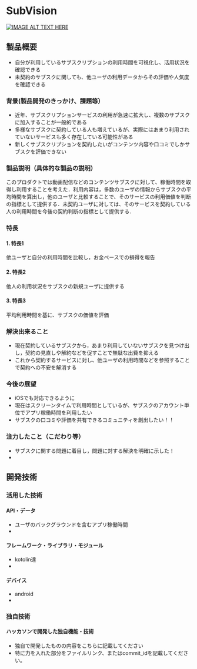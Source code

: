 # SubVision

[![IMAGE ALT TEXT HERE](https://jphacks.com/wp-content/uploads/2024/07/JPHACKS2024_ogp.jpg)](https://www.youtube.com/watch?v=DZXUkEj-CSI)

## 製品概要
- 自分が利用しているサブスクリプションの利用時間を可視化し、活用状況を確認できる
- 未契約のサブスクに関しても、他ユーザの利用データからその評価や人気度を確認できる
### 背景(製品開発のきっかけ、課題等）
- 近年、サブスクリプションサービスの利用が急速に拡大し、複数のサブスクに加入することが一般的である
- 多様なサブスクに契約している人も増えているが、実際にはあまり利用されていないサービスも多く存在している可能性がある
- 新しくサブスクリプションを契約したいがコンテンツ内容や口コミでしかサブスクを評価できない
### 製品説明（具体的な製品の説明）
このプロダクトでは動画配信などのコンテンツサブスクに対して、稼働時間を取得し利用することを考えた．利用内容は，多数のユーザの情報からサブスクの平均時間を算出し，他のユーザと比較することで、そのサービスの利用価値を判断の指標として提供する．未契約ユーザに対しては、そのサービスを契約している人の利用時間を今後の契約判断の指標として提供する．
### 特長
#### 1. 特長1
他ユーザと自分の利用時間を比較し，お金ベースでの損得を報告
#### 2. 特長2
他人の利用状況をサブスクの新規ユーザに提供する
#### 3. 特長3
平均利用時間を基に、サブスクの価値を評価

### 解決出来ること
- 現在契約しているサブスクから，あまり利用していないサブスクを見つけ出し，契約の見直しや解約などを促すことで無駄な出費を抑える
- これから契約するサービスに対し、他ユーザの利用時間などを参照することで契約への不安を解消する
### 今後の展望
- iOSでも対応できるように
- 現在はスクリーンタイムで利用時間としているが、サブスクのアカウント単位でアプリ稼働時間を利用したい
- サブスクの口コミや評価を共有できるコミュニティを創出したい！！
### 注力したこと（こだわり等）
* サブスクに関する問題に着目し，問題に対する解決を明確に示した！
* 

## 開発技術
### 活用した技術
#### API・データ
* ユーザのバックグラウンドを含むアプリ稼働時間
* 

#### フレームワーク・ライブラリ・モジュール
* kotolin達
* 

#### デバイス
* android
* 

### 独自技術
#### ハッカソンで開発した独自機能・技術
* 独自で開発したものの内容をこちらに記載してください
* 特に力を入れた部分をファイルリンク、またはcommit_idを記載してください。
